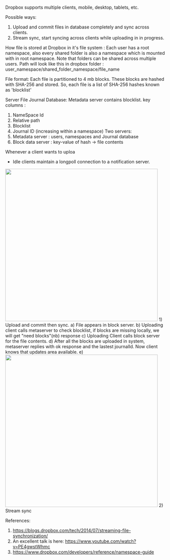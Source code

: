 Dropbox supports multiple clients, mobile, desktop, tablets, etc.

Possible ways:
1) Upload and commit files in database completely and sync across clients.
2) Stream sync, start syncing across clients while uploading in in progress.

How file is stored at Dropbox in it's file system : 
Each user has a root namespace, also every shared folder is also a namespace which is mounted with in root namespace.
Note that folders can be shared across multiple users.
Path will look like this in dropbox folder : user_namespace/shared_folder_namespace/file_name

File format:
Each file is partitioned to 4 mb blocks. These blocks are hashed with SHA-256 and stored. So, each file is a list of SHA-256 hashes known as 'blocklist'

Server File Journal Database:
Metadata server contains blocklist.
key columns :
1) NameSpace Id
2) Relative path
3) Blocklist
4) Journal ID (increasing within a namespace)
Two servers:
1) Metadata server : users, namespaces and Journal database
2) Block data server : key-value of hash -> file contents

Whenever a client wants to uploa

* Idle clients maintain a longpoll connection to a notification server.
<img src="https://dropboxtechblog.files.wordpress.com/2014/07/protocol61.png?w=492&zoom=2" width="480"/>
1) Upload and commit then sync.
a) File appears in block server.
b) Uploading client calls metaserver to check blocklist, if blocks are missing locally, we will get "need blocks"(nb) response
c) Uploading Client calls block server for the file contents.
d) After all the blocks are uploaded in system, metaserver replies with ok response and the lastest journalId. Now client knows that updates area available.
e) 
<img src="https://dropboxtechblog.files.wordpress.com/2014/07/streamingsyncprotocol1.png?w=505&zoom=2" width="480"/>
2) Stream sync

References:
1) https://blogs.dropbox.com/tech/2014/07/streaming-file-synchronization/
2) An excellent talk is here: https://www.youtube.com/watch?v=PE4gwstWhmc
3) https://www.dropbox.com/developers/reference/namespace-guide

